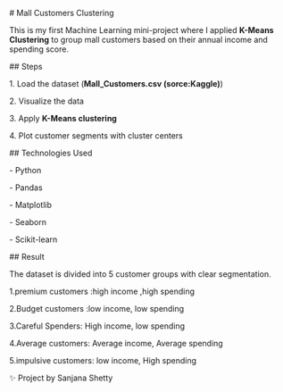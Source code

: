 \# Mall Customers Clustering



This is my first Machine Learning mini-project where I applied  **K-Means Clustering** to group mall customers based on their annual income and spending score.



\## Steps

1\. Load the dataset (**Mall\_Customers.csv (sorce:Kaggle)**)

2\. Visualize the data

3\. Apply **K-Means clustering**

4\. Plot customer segments with cluster centers



\## Technologies Used

\- Python

\- Pandas

\- Matplotlib

\- Seaborn

\- Scikit-learn



\## Result

The dataset is divided into 5 customer groups with clear segmentation.

1.premium customers :high income ,high spending

2.Budget customers :low income, low spending

3.Careful Spenders: High income, low spending

4.Average customers: Average income, Average spending

5.impulsive customers: low income, High spending





✨ Project by Sanjana Shetty



